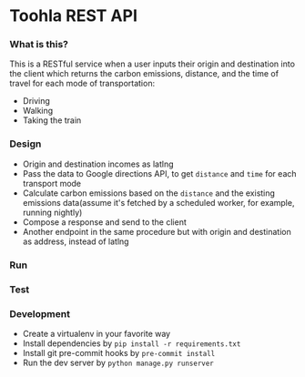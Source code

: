 # Toohla REST API

### What is this?

This is a RESTful service when a user inputs their origin and destination into the client which returns the carbon emissions, distance, and the time of travel for each mode of transportation:

- Driving
- Walking
- Taking the train

### Design

- Origin and destination incomes as latlng
- Pass the data to Google directions API, to get `distance` and `time` for each transport mode
- Calculate carbon emissions based on the `distance` and the existing emissions data(assume it's fetched by a scheduled worker, for example, running nightly)
- Compose a response and send to the client
- Another endpoint in the same procedure but with origin and destination as address, instead of latlng

### Run

### Test

### Development

- Create a virtualenv in your favorite way
- Install dependencies by `pip install -r requirements.txt`
- Install git pre-commit hooks by `pre-commit install`
- Run the dev server by `python manage.py runserver`
